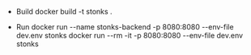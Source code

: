 * Build
docker build -t stonks .

* Run
docker run --name stonks-backend -p 8080:8080 --env-file dev.env stonks
docker run --rm -it -p 8080:8080 --env-file dev.env stonks